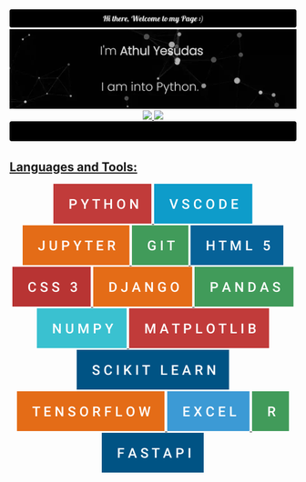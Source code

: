 <div align="center">
    <img src="https://github.com/athulyesudas/athulyesudas/blob/main/Images/decoratives/header.png" alt="gcp"/>
    <a href="https://athul.netlify.app/" target="_blank" rel="noreferrer">
    <img src="https://github.com/athulyesudas/athulyesudas/blob/main/Images/decoratives/website_cover2.webp" alt="gcp"/>
    <img height="180.5em" src="https://github-readme-stats.vercel.app/api?username=athulyesudas&show_icons=true&hide_border=true&theme=chartreuse-dark&include_all_commits=true&count_private=true"/>
    <img height="180.5em" src="https://github-readme-stats.vercel.app/api/top-langs/?username=athulyesudas&layout=compact&langs_count=7&hide_border=true&theme=chartreuse-dark"/>
    <img src="https://github.com/athulyesudas/athulyesudas/blob/main/Images/decoratives/footer.png" alt="gcp"/>
</div>  


<h2>Languages and Tools:</h2>

<div align="center">  
    <a href="https://www.python.org/" target="_blank" rel="noreferrer"> <img src="https://github.com/athulyesudas/athulyesudas/blob/main/Images/forthebadge/python.svg" alt="gcp"/> 
    <a href="https://code.visualstudio.com/" target="_blank" rel="noreferrer"> <img src="https://github.com/athulyesudas/athulyesudas/blob/main/Images/forthebadge/vscode.svg" alt="gcp"/> 
    <a href="https://jupyter.org/" target="_blank" rel="noreferrer"> <img src="https://github.com/athulyesudas/athulyesudas/blob/main/Images/forthebadge/jupyter.svg" alt="gcp"/>
    <a href="https://git-scm.com/" target="_blank" rel="noreferrer"> <img src="https://github.com/athulyesudas/athulyesudas/blob/main/Images/forthebadge/git.svg" alt="gcp"/>
    <a href="https://html5.org/" target="_blank" rel="noreferrer"> <img src="https://github.com/athulyesudas/athulyesudas/blob/main/Images/forthebadge/html-5.svg" alt="gcp"/>
    <a href="https://www.w3.org/" target="_blank" rel="noreferrer"> <img src="https://github.com/athulyesudas/athulyesudas/blob/main/Images/forthebadge/css-3.svg" alt="gcp"/>
    <a href="https://www.djangoproject.com/" target="_blank" rel="noreferrer"> <img src="https://github.com/athulyesudas/athulyesudas/blob/main/Images/forthebadge/django.svg" alt="gcp"/>  
    <a href="https://pandas.pydata.org/" target="_blank" rel="noreferrer"> <img src="https://github.com/athulyesudas/athulyesudas/blob/main/Images/forthebadge/pandas.svg" alt="gcp"/> 
    <a href="https://numpy.org/" target="_blank" rel="noreferrer"> <img src="https://github.com/athulyesudas/athulyesudas/blob/main/Images/forthebadge/numpy.svg" alt="gcp"/>  
    <a href="https://matplotlib.org/" target="_blank" rel="noreferrer"> <img src="https://github.com/athulyesudas/athulyesudas/blob/main/Images/forthebadge/matplotlib.svg" alt="gcp"/>  
    <a href="https://scikit-learn.org/" target="_blank" rel="noreferrer"> <img src="https://github.com/athulyesudas/athulyesudas/blob/main/Images/forthebadge/scikit-learn.svg" alt="gcp"/>  
    <a href="https://www.tensorflow.org/" target="_blank" rel="noreferrer"> <img src="https://github.com/athulyesudas/athulyesudas/blob/main/Images/forthebadge/tensorflow.svg" alt="gcp"/>  
    <a href="https://www.office.com/" target="_blank" rel="noreferrer"> <img src="https://github.com/athulyesudas/athulyesudas/blob/main/Images/forthebadge/excel.svg" alt="gcp"/>
    <a href="https://cran.r-project.org/" target="_blank" rel="noreferrer"> <img src="https://github.com/athulyesudas/athulyesudas/blob/main/Images/forthebadge/rrr.svg" alt="gcp"/>
    <a href="https://fastapi.tiangolo.com/" target="_blank" rel="noreferrer"> <img src="https://github.com/athulyesudas/athulyesudas/blob/main/Images/forthebadge/fastapi.svg" alt="gcp"/>
</div>
